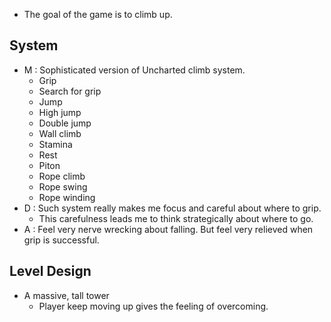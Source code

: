 - The goal of the game is to climb up. 

## System
- M : Sophisticated version of Uncharted climb system. 
	- Grip
	- Search for grip
	- Jump
	- High jump
	- Double jump
	- Wall climb
	- Stamina
	- Rest
	- Piton
	- Rope climb
	- Rope swing
	- Rope winding
- D : Such system really makes me focus and careful about where to grip.
	- This carefulness leads me to think strategically about where to go.
- A : Feel very nerve wrecking about falling. But feel very relieved when grip is successful.

## Level Design
- A massive, tall tower
	- Player keep moving up gives the feeling of overcoming. 
